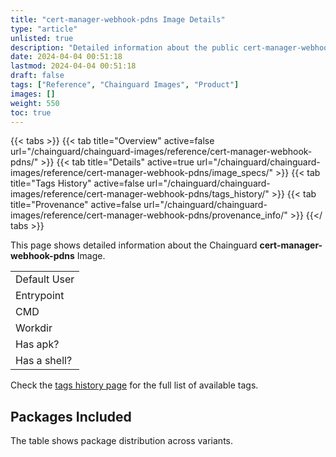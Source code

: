 ```yaml
---
title: "cert-manager-webhook-pdns Image Details"
type: "article"
unlisted: true
description: "Detailed information about the public cert-manager-webhook-pdns Chainguard Image."
date: 2024-04-04 00:51:18
lastmod: 2024-04-04 00:51:18
draft: false
tags: ["Reference", "Chainguard Images", "Product"]
images: []
weight: 550
toc: true
---
```


{{< tabs >}}
{{< tab title="Overview" active=false url="/chainguard/chainguard-images/reference/cert-manager-webhook-pdns/" >}}
{{< tab title="Details" active=true url="/chainguard/chainguard-images/reference/cert-manager-webhook-pdns/image_specs/" >}}
{{< tab title="Tags History" active=false url="/chainguard/chainguard-images/reference/cert-manager-webhook-pdns/tags_history/" >}}
{{< tab title="Provenance" active=false url="/chainguard/chainguard-images/reference/cert-manager-webhook-pdns/provenance_info/" >}}
{{</ tabs >}}

This page shows detailed information about the Chainguard **cert-manager-webhook-pdns** Image.

|              |
|--------------|
| Default User |
| Entrypoint   |
| CMD          |
| Workdir      |
| Has apk?     |
| Has a shell? |

Check the [tags history page](/chainguard/chainguard-images/reference/cert-manager-webhook-pdns/tags_history/) for the full list of available tags.

## Packages Included
The table shows package distribution across variants.

|  |
|--|


